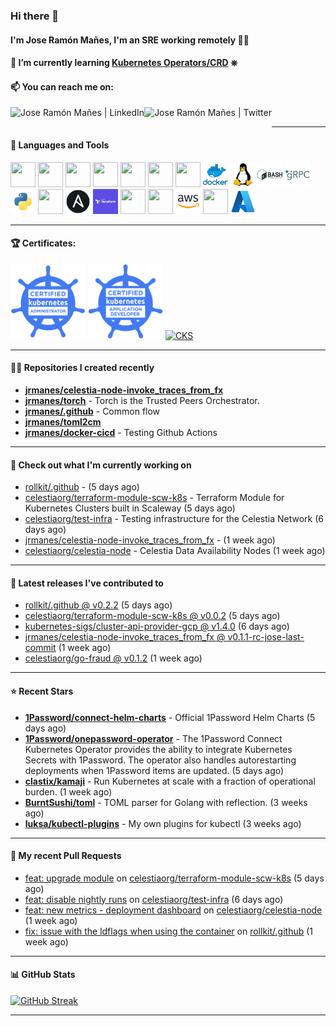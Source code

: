 ### Hi there 👋

#### I'm Jose Ramón Mañes, I'm an SRE working remotely 👨‍💻

####  🌱 I’m currently learning [Kubernetes Operators/CRD](https://kubernetes.io/docs/concepts/extend-kubernetes/operator/) ⎈
####  📫 You can reach me on:

<a href="https://www.linkedin.com/in/joseramonmanesblasco/"><img align="left" alt="Jose Ramón Mañes | LinkedIn" height="32" src="https://img.shields.io/badge/linkedin-%230077B5.svg?&style=for-the-badge&logo=linkedin&logoColor=white"/></a>
<a href="https://twitter.com/jrmanes_"><img align="left" alt="Jose Ramón Mañes | Twitter" height="32" src="https://img.shields.io/badge/Twitter-1DA1F2?style=for-the-badge&logo=twitter&logoColor=white"/></a>
<br/>

---

#### 🔨 Languages and Tools
<p align="left">
<code><img width="40" height="40" src="https://go.dev/blog/go-brand/Go-Logo/PNG/Go-Logo_Blue.png"></code>
<code><img width="40" height="40" src="https://www.vectorlogo.zone/logos/kubernetes/kubernetes-icon.svg"></code>
<code><img width="40" height="40" src="https://cluster-api.sigs.k8s.io/images/introduction.svg"></code>
<code><img width="40" height="40" src="https://cncf-branding.netlify.app/img/projects/argo/icon/color/argo-icon-color.png"></code>
<code><img width="40" height="40" src="https://camo.githubusercontent.com/bd5b74426b7087fe4c8568458993dfff11001c3b9f0a2483e1da43650cbe0672/68747470733a2f2f7777772e766563746f726c6f676f2e7a6f6e652f6c6f676f732f697374696f696f2f697374696f696f2d69636f6e2e737667"></code>
<code><img width="40" height="40" src="https://avatars.githubusercontent.com/u/3380462?s=200&v=4"></code>
<code><img width="40" height="40" src="https://avatars.githubusercontent.com/u/49725059?s=200&v=4"></code>
<code><img width="40" height="40" src="https://github.com/github/explore/raw/main/topics/docker/docker.png"></code>
<code><img width="40" height="40" src="https://github.com/github/explore/raw/main/topics/linux/linux.png"></code>
<code><img width="40" height="40" src="https://github.com/github/explore/raw/main/topics/bash/bash.png"></code>
<code><img width="40" height="40" src="https://raw.githubusercontent.com/github/explore/main/topics/grpc/grpc.png"></code>
<code><img width="40" height="40" src="https://raw.githubusercontent.com/github/explore/main/topics/python/python.png"></code>
<code><img width="40" height="40" src="https://miqh.gallerycdn.vsassets.io/extensions/miqh/vscode-language-rust/0.14.0/1536151476041/Microsoft.VisualStudio.Services.Icons.Default"></code>
<code><img width="40" height="40" src="https://github.com/github/explore/raw/main/topics/ansible/ansible.png"></code>
<code><img width="40" height="40" src="https://raw.githubusercontent.com/github/explore/80688e429a7d4ef2fca1e82350fe8e3517d3494d/topics/terraform/terraform.png"></code>
<code><img width="40" height="40" src="https://www.vectorlogo.zone/logos/vagrantup/vagrantup-icon.svg"></code>
<code><img width="40" height="40" src="https://avatars.githubusercontent.com/u/10203055?s=200&v=4"></code>
<code><img width="40" height="40" src="https://github.com/github/explore/raw/main/topics/aws/aws.png"></code>
<code><img width="40" height="40" src="https://www.vectorlogo.zone/logos/google_cloud/google_cloud-icon.svg"></code>
<code><img width="40" height="40" src="https://raw.githubusercontent.com/github/explore/80688e429a7d4ef2fca1e82350fe8e3517d3494d/topics/azure/azure.png"></code>
</p>

---

#### 🏆 Certificates:

<a href="https://www.credly.com/badges/bbcfc5a2-085d-4661-b385-0ce108904e8c/public_url"><img alt="CKA" width="120" height="120" src="https://raw.githubusercontent.com/cncf/artwork/master/other/cka/color/kubernetes-cka-color.png"/></a>
<a href="https://www.credly.com/badges/bbcfc5a2-085d-4661-b385-0ce108904e8c/public_url"><img alt="CKAD" width="120" height="120" src="https://raw.githubusercontent.com/cncf/artwork/master/other/ckad/color/kubernetes-ckad-color.png"/></a>
<a href="https://www.credly.com/badges/0e9bf1ef-f30d-441d-aa38-9b61252615b0/public_url"><img alt="CKS" width="120" height="120" src="https://www.cncf.io/wp-content/uploads/2020/11/kubernetes-security-specialist-logo.svg"/></a>

---

#### 👨‍💻 Repositories I created recently
- **[jrmanes/celestia-node-invoke_traces_from_fx](https://github.com/jrmanes/celestia-node-invoke_traces_from_fx)**
- **[jrmanes/torch](https://github.com/jrmanes/torch)** -  Torch is the Trusted Peers Orchestrator. 
- **[jrmanes/.github](https://github.com/jrmanes/.github)** - Common flow
- **[jrmanes/toml2cm](https://github.com/jrmanes/toml2cm)**
- **[jrmanes/docker-cicd](https://github.com/jrmanes/docker-cicd)** - Testing Github Actions

---

#### 👷 Check out what I'm currently working on


- [rollkit/.github](https://github.com/rollkit/.github) -  (5 days ago)
- [celestiaorg/terraform-module-scw-k8s](https://github.com/celestiaorg/terraform-module-scw-k8s) - Terraform Module for Kubernetes Clusters built in Scaleway (5 days ago)
- [celestiaorg/test-infra](https://github.com/celestiaorg/test-infra) - Testing infrastructure for the Celestia Network (6 days ago)
- [jrmanes/celestia-node-invoke_traces_from_fx](https://github.com/jrmanes/celestia-node-invoke_traces_from_fx) -  (1 week ago)
- [celestiaorg/celestia-node](https://github.com/celestiaorg/celestia-node) - Celestia Data Availability Nodes (1 week ago)

---

#### 🚀 Latest releases I've contributed to


- [rollkit/.github @ v0.2.2](https://github.com/rollkit/.github/releases/tag/v0.2.2) (5 days ago)
- [celestiaorg/terraform-module-scw-k8s @ v0.0.2](https://github.com/celestiaorg/terraform-module-scw-k8s/releases/tag/v0.0.2) (5 days ago)
- [kubernetes-sigs/cluster-api-provider-gcp @ v1.4.0](https://github.com/kubernetes-sigs/cluster-api-provider-gcp/releases/tag/v1.4.0) (6 days ago)
- [jrmanes/celestia-node-invoke_traces_from_fx @ v0.1.1-rc-jose-last-commit](https://github.com/jrmanes/celestia-node-invoke_traces_from_fx/releases/tag/v0.1.1-rc-jose-last-commit) (1 week ago)
- [celestiaorg/go-fraud @ v0.1.2](https://github.com/celestiaorg/go-fraud/releases/tag/v0.1.2) (1 week ago)

---

#### ⭐ Recent Stars


- **[1Password/connect-helm-charts](https://github.com/1Password/connect-helm-charts)** - Official 1Password Helm Charts (5 days ago)
- **[1Password/onepassword-operator](https://github.com/1Password/onepassword-operator)** - The 1Password Connect Kubernetes Operator provides the ability to integrate Kubernetes Secrets with 1Password. The operator also handles autorestarting deployments when 1Password items are updated. (5 days ago)
- **[clastix/kamaji](https://github.com/clastix/kamaji)** - Run Kubernetes at scale with a fraction of operational burden. (1 week ago)
- **[BurntSushi/toml](https://github.com/BurntSushi/toml)** - TOML parser for Golang with reflection. (3 weeks ago)
- **[luksa/kubectl-plugins](https://github.com/luksa/kubectl-plugins)** - My own plugins for kubectl (3 weeks ago)

---

#### 🔨 My recent Pull Requests


- [feat: upgrade module](https://github.com/celestiaorg/terraform-module-scw-k8s/pull/1) on [celestiaorg/terraform-module-scw-k8s](https://github.com/celestiaorg/terraform-module-scw-k8s) (5 days ago)
- [feat: disable nightly runs](https://github.com/celestiaorg/test-infra/pull/219) on [celestiaorg/test-infra](https://github.com/celestiaorg/test-infra) (6 days ago)
- [feat: new metrics - deployment dashboard](https://github.com/celestiaorg/celestia-node/pull/2464) on [celestiaorg/celestia-node](https://github.com/celestiaorg/celestia-node) (1 week ago)
- [fix: issue with the ldflags when using the container](https://github.com/rollkit/.github/pull/7) on [rollkit/.github](https://github.com/rollkit/.github) (1 week ago)

---

#### 📊 GitHub Stats

[![GitHub Streak](https://github-readme-streak-stats.herokuapp.com?user=jrmanes&theme=tokyonight&date_format=M%20j%5B%2C%20Y%5D)](https://git.io/streak-stats) 

---
